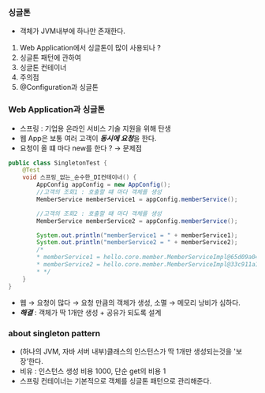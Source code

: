 ### 싱글톤
- 객체가 JVM내부에 하나만 존재한다.
1) Web Application에서 싱글톤이 많이 사용되나 ?
2) 싱글톤 패턴에 관하여
3) 싱글톤 컨테이너
4) 주의점
5) @Configuration과 싱글톤

### Web Application과 싱글톤
- 스프링 : 기업용 온라인 서비스 기술 지원을 위해 탄생
- 웹 App은 보통 여러 고객이 ***동시에 요청***을 한다.
- 요청이 올 떄 마다 new를 한다 ? → 문제점
```java
public class SingletonTest {
    @Test
    void 스프링_없는_순수한_DI컨테이너() {
        AppConfig appConfig = new AppConfig();
        //고객의 조회1 : 호출할 떄 마다 객체를 생성
        MemberService memberService1 = appConfig.memberService();

        //고객의 조회2 : 호출할 떄 마다 객체를 생성
        MemberService memberService2 = appConfig.memberService();

        System.out.println("memberService1 = " + memberService1);
        System.out.println("memberService2 = " + memberService2);
        /*
        * memberService1 = hello.core.member.MemberServiceImpl@65d09a04
        * memberService2 = hello.core.member.MemberServiceImpl@33c911a1
        * */
    }
}
```
- 웹 → 요청이 많다 → 요청 만큼의 객체가 생성, 소멸 → 메모리 낭비가 심하다.
- ***해결*** : 객체가 딱 1개만 생성 + 공유가 되도록 설계

### about singleton pattern
- (하나의 JVM, 자바 서버 내부)클래스의 인스턴스가 딱 1개만 생성되는것을 '보장'한다.
- 비유 : 인스턴스 생성 비용 1000, 단순 get의 비용 1
- 스프링 컨테이너는 기본적으로 객체를 싱글톤 패턴으로 관리해준다. 
